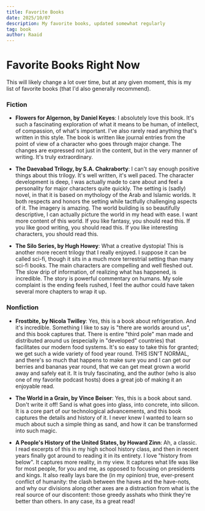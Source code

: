 ```yaml
---
title: Favorite Books
date: 2025/10/07
description: My favorite books, updated somewhat regularly
tag: book
author: Raaid
---
```

# Favorite Books Right Now

This will likely change a lot over time, but at any given moment, this is my list of favorite books (that I'd also generally recommend).

### Fiction

*   **Flowers for Algernon, by Daniel Keyes**: I absolutely love this book. It's such a fascinating exploration of what it means to be human, of intellect, of compassion, of what's important. I've also rarely read anything that's written in this style. The book is written like journal entries from the point of view of a character who goes through major change. The changes are expressed not just in the content, but in the very manner of writing. It's truly extraordinary.
    
*   **The Daevabad Trilogy, by S.A. Chakraborty**: I can't say enough positive things about this trilogy. It's well written, it's well paced. The character development is deep, I was actually made to care about and feel a personality for major characters quite quickly. The setting is (sadly) novel, in that it is based on mythology of the Arab and Islamic worlds. It both respects and honors the setting while tactfully challenging aspects of it. The imagery is amazing. The world building is so beautifully descriptive, I can actually picture the world in my head with ease. I want more content of this world. If you like fantasy, you should read this. If you like good writing, you should read this. If you like interesting characters, you should read this.
    
*   **The Silo Series, by Hugh Howey**: What a creative dystopia! This is another more recent trilogy that I really enjoyed. I suppose it can be called sci-fi, though it sits in a much more terrestrial setting than many sci-fi books. The main characters are compelling and well fleshed out. The slow drip of information, of realizing what has happened, is incredible. The story is powerful commentary on humans. My sole complaint is the ending feels rushed, I feel the author could have taken several more chapters to wrap it up.
    

### Nonfiction

*   **Frostbite, by Nicola Twilley**: Yes, this is a book about refrigeration. And it's incredible. Something I like to say is "there are worlds around us", and this book captures that. There is entire "third pole" man made and distributed around us (especially in "developed" countries) that facilitates our modern food systems. It's so easy to take this for granted; we get such a wide variety of food year round. THIS ISN'T NORMAL, and there's so much that happens to make sure you and I can get our berries and bananas year round, that we can get meat grown a world away and safely eat it. It is truly fascinating, and the author (who is also one of my favorite podcast hosts) does a great job of making it an enjoyable read.
    
*   **The World in a Grain, by Vince Beiser**: Yes, this is a book about sand. Don't write it off! Sand is what goes into glass, into concrete, into silicon. It is a core part of our technological advancements, and this book captures the details and history of it. I never knew I wanted to learn so much about such a simple thing as sand, and how it can be transformed into such magic.
    
*   **A People's History of the United States, by Howard Zinn**: Ah, a classic. I read excerpts of this in my high school history class, and then in recent years finally got around to reading it in its entirety. I love "history from below". It captures more reality, in my view. It captures what life was like for most people, for you and me, as opposed to focusing on presidents and kings. It also really lays bare the (in my opinion) true, ever-present conflict of humanity: the clash between the haves and the have-nots, and why our divisions along other axes are a distraction from what is the real source of our discontent: those greedy asshats who think they're better than others. In any case, its a great read!